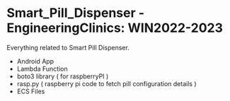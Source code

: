 # Smart_Pill_Dispenser - EngineeringClinics: WIN2022-2023
Everything related to Smart Pill Dispenser.


+ Android App
+ Lambda Function 
+ boto3 library ( for raspberryPI )
+ rasp.py ( raspberry pi code to fetch pill configuration details )
+ ECS Files
